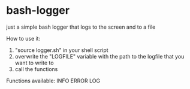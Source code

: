 # bash-logger
just a simple bash logger that logs to the screen and to a file

How to use it:

1. "source logger.sh" in your shell script
2. overwrite the "LOGFILE" variable with the path to the logfile that you want to write to
3. call the functions

Functions available:
INFO <message>
ERROR <message>
LOG <message>

